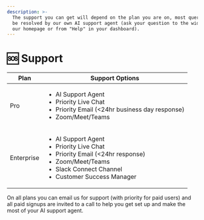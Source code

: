 ```yaml
---
description: >-
  The support you can get will depend on the plan you are on, most queries can
  be resolved by our own AI support agent (ask your question to the widget on
  our homepage or from "Help" in your dashboard).
---
```


# 🆘 Support

| Plan       | Support Options                                                                                                                                                                                   |
| ---------- | ------------------------------------------------------------------------------------------------------------------------------------------------------------------------------------------------- |
| Pro        | <ul><li>AI Support Agent</li><li>Priority Live Chat</li><li>Priority Email (&#x3C;24hr business day response)</li><li>Zoom/Meet/Teams</li></ul>                                                   |
| Enterprise | <ul><li>AI Support Agent</li><li>Priority Live Chat</li><li>Priority Email (&#x3C;24hr response)</li><li>Zoom/Meet/Teams</li><li>Slack Connect Channel</li><li>Customer Success Manager</li></ul> |

On all plans you can email us for support (with priority for paid users) and all paid signups are invited to a call to help you get set up and make the most of your AI support agent.
